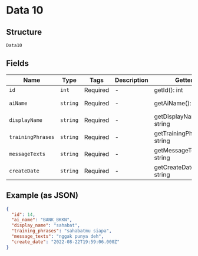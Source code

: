
# Data 10

## Structure

`Data10`

## Fields

| Name | Type | Tags | Description | Getter | Setter |
|  --- | --- | --- | --- | --- | --- |
| `id` | `int` | Required | - | getId(): int | setId(int id): void |
| `aiName` | `string` | Required | - | getAiName(): string | setAiName(string aiName): void |
| `displayName` | `string` | Required | - | getDisplayName(): string | setDisplayName(string displayName): void |
| `trainingPhrases` | `string` | Required | - | getTrainingPhrases(): string | setTrainingPhrases(string trainingPhrases): void |
| `messageTexts` | `string` | Required | - | getMessageTexts(): string | setMessageTexts(string messageTexts): void |
| `createDate` | `string` | Required | - | getCreateDate(): string | setCreateDate(string createDate): void |

## Example (as JSON)

```json
{
  "id": 14,
  "ai_name": "BANK_BKKN",
  "display_name": "sahabat",
  "training_phrases": "sahabatmu siapa",
  "message_texts": "nggak punya deh",
  "create_date": "2022-08-22T19:59:06.000Z"
}
```

